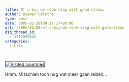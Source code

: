 ```yaml
---
title: Of u bij de rode vlag wilt gaan staan…
author: Riemer Palstra
type: post
date: 2005-02-20T00:17:17+00:00
url: /2005/02/20/of-u-bij-de-rode-vlag-wilt-gaan-staan
dsq_thread_id:
  - 1212395043
categories:
  - Life

---
```

[<img data-recalc-dims="1" decoding="async" src="https://i0.wp.com/www.palstra.com/images/front/travel.jpg?w=1100&#038;ssl=1" alt="Visited countries" border="1" />][1]

Hmm. Misschien toch nog wat meer gaan reizen&#8230;

 [1]: http://douweosinga.com/projects/visitedcountries